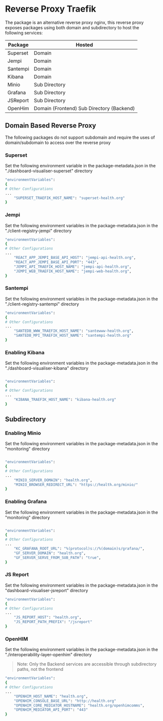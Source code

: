 # Reverse Proxy Traefik

The package is an alternative reverse proxy nginx, this reverse proxy exposes packages using both domain and subdirectory to host the following services:

| Package  | Hosted                                    |
|----------|-------------------------------------------|
| Superset | Domain                                    |
| Jempi    | Domain                                    |
| Santempi | Domain                                    |
| Kibana   | Domain                             |
| Minio    | Sub Directory                             |
| Grafana  | Sub Directory                             |
| JSReport | Sub Directory                             |
| OpenHim  | Domain (Frontend) Sub Directory (Backend) |

## Domain Based Reverse Proxy

The following packages do not support subdomain and require the uses of domain/subdomain to access over the reverse proxy

### Superset

Set the following environment variable in the package-metadata.json in the "./dashboard-visualiser-superset" directory

```bash
"environmentVariables": 
{
# Other Configurations
...
    "SUPERSET_TRAEFIK_HOST_NAME": "superset-health.org"
}
```

### Jempi

Set the following environment variables in the package-metadata.json in the "./client-registry-jempi" directory

```bash
"environmentVariables": 
{
# Other Configurations
...
    "REACT_APP_JEMPI_BASE_API_HOST": "jempi-api-health.org",
    "REACT_APP_JEMPI_BASE_API_PORT": "443", 
    "JEMPI_API_TRAEFIK_HOST_NAME": "jempi-api-health.org",
    "JEMPI_WEB_TRAEFIK_HOST_NAME": "jempi-web-health.org",
}
```

### Santempi

Set the following environment variables in the package-metadata.json in the "./client-registry-santempi" directory

```bash
"environmentVariables": 
{
# Other Configurations
...
    "SANTEDB_WWW_TRAEFIK_HOST_NAME": "santewww-health.org",
    "SANTEDB_MPI_TRAEFIK_HOST_NAME": "santempi-health.org"
}
```

### Enabling Kibana

Set the following environment variables in the package-metadata.json in the "./dashboard-visualiser-kibana" directory

```bash

"environmentVariables": 
{
# Other Configurations
...
    "KIBANA_TRAEFIK_HOST_NAME": "kibana-health.org"
}

```

## Subdirectory

### Enabling Minio

Set the following environment variables in the package-metadata.json in the "monitoring" directory

```bash

"environmentVariables": 
{
# Other Configurations
...
    "MINIO_SERVER_DOMAIN": "health.org",
    "MINIO_BROWSER_REDIRECT_URL": "https://health.org/minio/"
}

```

### Enabling Grafana

Set the following environment variables in the package-metadata.json in the "monitoring" directory

```bash

"environmentVariables": 
{
# Other Configurations
...
    "KC_GRAFANA_ROOT_URL": "%(protocol)s://%(domain)s/grafana/",
    "GF_SERVER_DOMAIN": "health.org",
    "GF_SERVER_SERVE_FROM_SUB_PATH": "true",
}

```

### JS Report

Set the following environment variables in the package-metadata.json in the "dashboard-visualiser-jsreport" directory

```bash
"environmentVariables": 
{
# Other Configurations
...
    "JS_REPORT_HOST": "health.org",
    "JS_REPORT_PATH_PREFIX": "/jsreport"
}
```

### OpenHIM

Set the following environment variables in the package-metadata.json in the "./interoperability-layer-openhim" directory
> Note: Only the Backend services are accessible through subdirectory paths, not the frontend

```bash
"environmentVariables": 
{
# Other Configurations
...
    "OPENHIM_HOST_NAME": "health.org",
    "OPENHIM_CONSOLE_BASE_URL": "http://health.org"
    "OPENHIM_CORE_MEDIATOR_HOSTNAME": "health.org/openhimcomms",
    "OPENHIM_MEDIATOR_API_PORT": "443"
}
```

